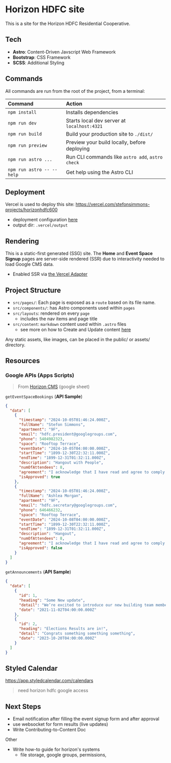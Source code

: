 # Horizon HDFC site

This is a site for the Horizon HDFC Residential Cooperative.

## Tech
- **Astro**: Content-Driven Javscript Web Framework 
- **Bootstrap**: CSS Framework
- **SCSS**: Additional Styling

## Commands
All commands are run from the root of the project, from a terminal:

| Command                   | Action                                           |
| :------------------------ | :----------------------------------------------- |
| `npm install`             | Installs dependencies                            |
| `npm run dev`             | Starts local dev server at `localhost:4321`      |
| `npm run build`           | Build your production site to `./dist/`          |
| `npm run preview`         | Preview your build locally, before deploying     |
| `npm run astro ...`       | Run CLI commands like `astro add`, `astro check` |
| `npm run astro -- --help` | Get help using the Astro CLI                     |

## Deployment
Vercel is used to deploy this site: https://vercel.com/stefonsimmons-projects/horizonhdfc600
- deployment configuration [here](/astro.config.mjs)
- output dir: `.vercel/output`

## Rendering
This is a static-first generated (SSG) site. The **Home** and **Event Space Signup** pages are server-side rendered (SSR) due to interactivity needed to load Google CMS data.
- Enabled SSR via [the Vercel Adapter](https://docs.astro.build/en/guides/deploy/vercel/#adapter-for-ssr)

## Project Structure
- `src/pages/`: Each page is exposed as a `route` based on its file name.
- `src/components/`: has Astro components used within `pages`
- `src/layouts`: rendered on every `page`
  - includes the nav items and page title
- `src/content`: `markdown` content used within `.astro` files
  - see more on how to Create and Update content [here](/CONTRIBUTE_CONTENT.md)

Any static assets, like images, can be placed in the public/ or assets/ directory.

## Resources

### Google APIs (Apps Scripts)
> From [Horizon CMS](https://docs.google.com/spreadsheets/d/1Yzgelw9d3JjGJzMrwV_xbOUDCCZ1XpACX4oXlvujTUw/edit?usp=sharing) (google sheet)


`getEventSpaceBookings` (**API Sample**)

```json
{
  "data": [
    {
      "timestamp": "2024-10-05T01:46:24.000Z",
      "fullName": "Stefon Simmons",
      "apartment": "9F",
      "email": "hdfc.president@googlegroups.com",
      "phone": 5404982323,
      "space": "Rooftop Terrace",
      "eventDate": "2024-10-05T04:00:00.000Z",
      "startTime": "1899-12-30T22:32:11.000Z",
      "endTime": "1899-12-31T01:32:11.000Z",
      "description": "Hangout with People",
      "numOfAttendees": 8,
      "agreement": "I acknowledge that I have read and agree to comply with Horizon HDFC’s building policies for event and space usage.",
      "isApproved": true
    },
    {
      "timestamp": "2024-10-05T01:46:24.000Z",
      "fullName": "Ashlea Morgan",
      "apartment": "9F",
      "email": "hdfc.secretary@googlegroups.com",
      "phone": 646466232,
      "space": "Rooftop Terrace",
      "eventDate": "2024-10-08T04:00:00.000Z",
      "startTime": "1899-12-30T22:32:11.000Z",
      "endTime": "1899-12-31T01:32:11.000Z",
      "description": "Hangout",
      "numOfAttendees": 8,
      "agreement": "I acknowledge that I have read and agree to comply with Horizon HDFC’s building policies for event and space usage.",
      "isApproved": false
    }
  ]
}
```

`getAnnouncements` (**API Sample**)

```json
{
  "data": [
    {
      "id": 1,
      "heading": "Some New update",
      "detail": "We’re excited to introduce our new building team members: Sabrina, our super, and Travis, our porter! They’ll be helping to keep the building running smoothly and are eager to meet everyone in the community. Beautiful work so far. you do wonderful work you two, OK?",
      "date": "2021-11-02T04:00:00.000Z"
    },
    {
      "id": 2,
      "heading": "Elections Results are in!",
      "detail": "Congrats something something something",
      "date": "2023-10-20T04:00:00.000Z"
    }
  ]
}
```

## Styled Calendar
https://app.styledcalendar.com/calendars

> need horizon hdfc google access

## Next Steps
- Email notification after filling the event signup form and after approval
- use websocket for form results (live updates)
- Write Contributing-to-Content Doc

Other
- Write how-to guide for horizon's systems
  - file storage, google groups, permissions, 
